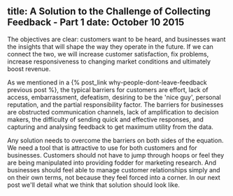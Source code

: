 title: A Solution to the Challenge of Collecting Feedback - Part 1
date: October 10 2015
---
The objectives are clear: customers want to be heard, and businesses want the insights that will shape the way they operate in the future. If we can connect the two, we will increase customer satisfaction, fix problems, increase responsiveness to changing market conditions and ultimately boost revenue.

As we mentioned in a {% post_link why-people-dont-leave-feedback previous post %}, the typical barriers for customers are effort, lack of access, embarrassment, defeatism, desiring to be the 'nice guy', personal reputation, and the partial responsibility factor. The barriers for businesses are obstructed communication channels, lack of amplification to decision makers, the difficulty of sending quick and effective responses, and capturing and analysing feedback to get maximum utility from the data.

Any solution needs to overcome the barriers on both sides of the equation. We need a tool that is attractive to use for both customers and for businesses. Customers should not have to jump through hoops or feel they are being manipulated into providing fodder for marketing research. And businesses should feel able to manage customer relationships simply and on their own terms, not because they feel forced into a corner. In our next post we'll detail what we think that solution should look like.